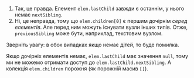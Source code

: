 1. Так, це правда. Елемент `elem.lastChild` завжди є останнім, у нього немає `nextSibling`.
2. Ні, це неправда, тому що `elem.children[0]` є першим дочірнім *серед елементів*. Але перед ним можуть існувати  вузли інших типів. Отже, `previousSibling` може бути, наприклад, текстовим вузлом.

Зверніть увагу: в обох випадках якщо немає дітей, то буде помилка.

Якщо дочірніх елементів немає, `elem.lastChild` має значення `null`, тому ми не можемо отримати доступ до `elem.lastChild.nextSibling`. А колекція `elem.children` порожня (як порожній масив `[]`).
